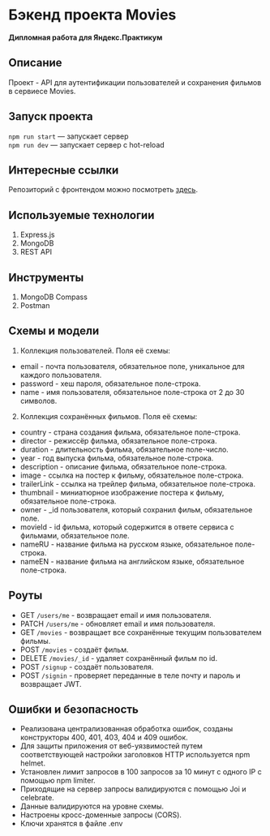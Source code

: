 # Бэкенд проекта Movies
**Дипломная работа для Яндекс.Практикум** <br>

## Описание
Проект - API для аутентификации пользователей и сохранения фильмов в сервиесе Movies.

## Запуск проекта
`npm run start` — запускает сервер   
`npm run dev` — запускает сервер с hot-reload

## Интересные ссылки
Репозиторий с фронтендом можно посмотреть [здесь](https://github.com/IVKrylova/movies-explorer-frontend).<br>

## Используемые технологии
1. Express.js
2. MongoDB
3. REST API

## Инструменты
1. MongoDB Compass
2. Postman

## Схемы и модели
1. Коллекция пользователей. Поля её схемы:
* email - почта пользователя, обязательное поле, уникальное для каждого пользователя.
* password - хеш пароля, обязательное поле-строка.
* name - имя пользователя, обязательное поле-строка от 2 до 30 символов.
2. Коллекция сохранённых фильмов. Поля её схемы:
* country - страна создания фильма, обязательное поле-строка.
* director - режиссёр фильма, обязательное поле-строка.
* duration - длительность фильма, обязательное поле-число.
* year - год выпуска фильма, обязательное поле-строка.
* description - описание фильма, обязательное поле-строка.
* image - ссылка на постер к фильму, обязательное поле-строка.
* trailerLink - ссылка на трейлер фильма, обязательное поле-строка.
* thumbnail - миниатюрное изображение постера к фильму, обязательное поле-строка.
* owner - _id пользователя, который сохранил фильм, обязательное поле.
* movieId - id фильма, который содержится в ответе сервиса с фильмами, обязательное поле. 
* nameRU - название фильма на русском языке, обязательное поле-строка.
* nameEN - название фильма на английском языке, обязательное поле-строка.
  
## Роуты
* GET `/users/me` - возвращает email и имя пользователя. 
* PATCH `/users/me` - обновляет email и имя пользователя.
* GET `/movies` - возвращает все сохранённые текущим  пользователем фильмы.
* POST `/movies` - создаёт фильм.
* DELETE `/movies/_id` - удаляет сохранённый фильм по id.
* POST `/signup` - создаёт пользователя.
* POST `/signin` - проверяет переданные в теле почту и пароль и возвращает JWT.

## Ошибки и безопасность
* Реализована централизованная обработка ошибок, созданы конструкторы 400, 401, 403, 404 и 409 ошибок.
* Для защиты приложения от веб-уязвимостей путем соответствующей настройки заголовков HTTP используется npm helmet.
* Установлен лимит запросов в 100 запросов за 10 минут с одного IP с помощью npm limiter.
* Приходящие на сервер запросы валидируются с помощью Joi и celebrate.
* Данные валидируются на уровне схемы.
* Настроены кросс-доменные запросы (CORS).
* Ключи хранятся в файле .env
  